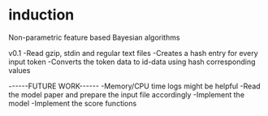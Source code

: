 induction
=========

Non-parametric feature based Bayesian algorithms

v0.1
	-Read gzip, stdin and regular text files
	-Creates a hash entry for every input token
	-Converts the token data to id-data using hash corresponding values

------FUTURE WORK------
	-Memory/CPU time logs might be helpful
	-Read the model paper and prepare the input file accordingly
	-Implement the model
	-Implement the score functions
